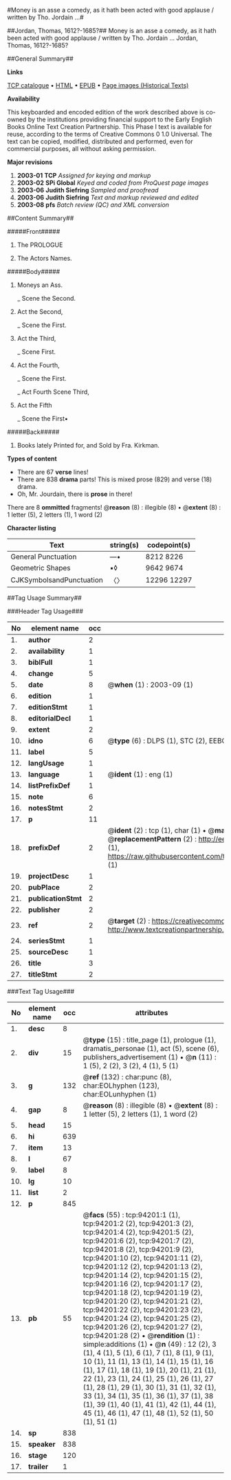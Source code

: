 #Money is an asse a comedy, as it hath been acted with good applause / written by Tho. Jordain ...#

##Jordan, Thomas, 1612?-1685?##
Money is an asse a comedy, as it hath been acted with good applause / written by Tho. Jordain ...
Jordan, Thomas, 1612?-1685?

##General Summary##

**Links**

[TCP catalogue](http://www.ota.ox.ac.uk/tcp/)  • 
[HTML](http://tei.it.ox.ac.uk/tcp/Texts-HTML/free/A46/A46260.html)  • 
[EPUB](http://tei.it.ox.ac.uk/tcp/Texts-EPUB/free/A46/A46260.epub) • 
[Page images (Historical Texts)](https://data.historicaltexts.jisc.ac.uk/view?pubId=eebo-12820455e&pageId=eebo-12820455e-94201-1)

**Availability**

This keyboarded and encoded edition of the
	       work described above is co-owned by the institutions
	       providing financial support to the Early English Books
	       Online Text Creation Partnership. This Phase I text is
	       available for reuse, according to the terms of Creative
	       Commons 0 1.0 Universal. The text can be copied,
	       modified, distributed and performed, even for
	       commercial purposes, all without asking permission.

**Major revisions**

1. __2003-01__ __TCP__ *Assigned for keying and markup*
1. __2003-02__ __SPi Global__ *Keyed and coded from ProQuest page images*
1. __2003-06__ __Judith Siefring__ *Sampled and proofread*
1. __2003-06__ __Judith Siefring__ *Text and markup reviewed and edited*
1. __2003-08__ __pfs__ *Batch review (QC) and XML conversion*

##Content Summary##

#####Front#####

1. The PROLOGUE

1. The Actors Names.

#####Body#####

1. Moneys an Ass.

    _ Scene the Second.

1. Act the Second,

    _ Scene the First.

1. Act the Third,

    _ Scene First.

1. Act the Fourth,

    _ Scene the First.

    _ Act Fourth Scene Third,

1. Act the Fifth

    _ Scene the First▪

#####Back#####

1. Books lately Printed for, and Sold by Fra. Kirkman.

**Types of content**

  * There are 67 **verse** lines!
  * There are 838 **drama** parts! This is mixed prose (829) and verse (18) drama.
  * Oh, Mr. Jourdain, there is **prose** in there!

There are 8 **ommitted** fragments! 
 @__reason__ (8) : illegible (8)  •  @__extent__ (8) : 1 letter (5), 2 letters (1), 1 word (2)

**Character listing**


|Text|string(s)|codepoint(s)|
|---|---|---|
|General Punctuation|—•|8212 8226|
|Geometric Shapes|▪◊|9642 9674|
|CJKSymbolsandPunctuation|〈〉|12296 12297|

##Tag Usage Summary##

###Header Tag Usage###

|No|element name|occ|attributes|
|---|---|---|---|
|1.|__author__|2||
|2.|__availability__|1||
|3.|__biblFull__|1||
|4.|__change__|5||
|5.|__date__|8| @__when__ (1) : 2003-09 (1)|
|6.|__edition__|1||
|7.|__editionStmt__|1||
|8.|__editorialDecl__|1||
|9.|__extent__|2||
|10.|__idno__|6| @__type__ (6) : DLPS (1), STC (2), EEBO-CITATION (1), OCLC (1), VID (1)|
|11.|__label__|5||
|12.|__langUsage__|1||
|13.|__language__|1| @__ident__ (1) : eng (1)|
|14.|__listPrefixDef__|1||
|15.|__note__|6||
|16.|__notesStmt__|2||
|17.|__p__|11||
|18.|__prefixDef__|2| @__ident__ (2) : tcp (1), char (1)  •  @__matchPattern__ (2) : ([0-9\-]+):([0-9IVX]+) (1), (.+) (1)  •  @__replacementPattern__ (2) : http://eebo.chadwyck.com/downloadtiff?vid=$1&page=$2 (1), https://raw.githubusercontent.com/textcreationpartnership/Texts/master/tcpchars.xml#$1 (1)|
|19.|__projectDesc__|1||
|20.|__pubPlace__|2||
|21.|__publicationStmt__|2||
|22.|__publisher__|2||
|23.|__ref__|2| @__target__ (2) : https://creativecommons.org/publicdomain/zero/1.0/ (1), http://www.textcreationpartnership.org/docs/. (1)|
|24.|__seriesStmt__|1||
|25.|__sourceDesc__|1||
|26.|__title__|3||
|27.|__titleStmt__|2||


###Text Tag Usage###

|No|element name|occ|attributes|
|---|---|---|---|
|1.|__desc__|8||
|2.|__div__|15| @__type__ (15) : title_page (1), prologue (1), dramatis_personae (1), act (5), scene (6), publishers_advertisement (1)  •  @__n__ (11) : 1 (5), 2 (2), 3 (2), 4 (1), 5 (1)|
|3.|__g__|132| @__ref__ (132) : char:punc (8), char:EOLhyphen (123), char:EOLunhyphen (1)|
|4.|__gap__|8| @__reason__ (8) : illegible (8)  •  @__extent__ (8) : 1 letter (5), 2 letters (1), 1 word (2)|
|5.|__head__|15||
|6.|__hi__|639||
|7.|__item__|13||
|8.|__l__|67||
|9.|__label__|8||
|10.|__lg__|10||
|11.|__list__|2||
|12.|__p__|845||
|13.|__pb__|55| @__facs__ (55) : tcp:94201:1 (1), tcp:94201:2 (2), tcp:94201:3 (2), tcp:94201:4 (2), tcp:94201:5 (2), tcp:94201:6 (2), tcp:94201:7 (2), tcp:94201:8 (2), tcp:94201:9 (2), tcp:94201:10 (2), tcp:94201:11 (2), tcp:94201:12 (2), tcp:94201:13 (2), tcp:94201:14 (2), tcp:94201:15 (2), tcp:94201:16 (2), tcp:94201:17 (2), tcp:94201:18 (2), tcp:94201:19 (2), tcp:94201:20 (2), tcp:94201:21 (2), tcp:94201:22 (2), tcp:94201:23 (2), tcp:94201:24 (2), tcp:94201:25 (2), tcp:94201:26 (2), tcp:94201:27 (2), tcp:94201:28 (2)  •  @__rendition__ (1) : simple:additions (1)  •  @__n__ (49) : 12 (2), 3 (1), 4 (1), 5 (1), 6 (1), 7 (1), 8 (1), 9 (1), 10 (1), 11 (1), 13 (1), 14 (1), 15 (1), 16 (1), 17 (1), 18 (1), 19 (1), 20 (1), 21 (1), 22 (1), 23 (1), 24 (1), 25 (1), 26 (1), 27 (1), 28 (1), 29 (1), 30 (1), 31 (1), 32 (1), 33 (1), 34 (1), 35 (1), 36 (1), 37 (1), 38 (1), 39 (1), 40 (1), 41 (1), 42 (1), 44 (1), 45 (1), 46 (1), 47 (1), 48 (1), 52 (1), 50 (1), 51 (1)|
|14.|__sp__|838||
|15.|__speaker__|838||
|16.|__stage__|120||
|17.|__trailer__|1||
